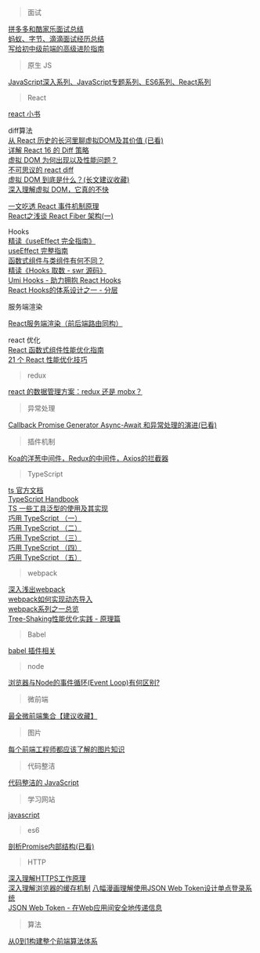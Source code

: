 <!--
 * @Author: rockyWu
 * @Date: 2020-05-20 18:44:23
 * @Description: 
 * @LastEditors: rockyWu
 * @LastEditTime: 2020-06-03 16:30:56
--> 
> 面试  

[拼多多和酷家乐面试总结](https://mp.weixin.qq.com/s/EG5HCgz_M1S2Xbky0lgDxg)  
[蚂蚁、字节、滴滴面试经历总结](https://juejin.im/post/5ec2123e6fb9a0433c50b64f)  
[写给初中级前端的高级进阶指南](https://github.com/sl1673495/blogs/issues/37)   

> 原生 JS

[JavaScript深入系列、JavaScript专题系列、ES6系列、React系列](https://github.com/mqyqingfeng/Blog)  


> React  

[react 小书](http://huziketang.mangojuice.top/books/react/)  

diff算法  
[从 React 历史的长河里聊虚拟DOM及其价值 (已看)](https://mp.weixin.qq.com/s/zCGQEpEGJYQWMMvZfyUYHg)  
[详解 React 16 的 Diff 策略](https://mp.weixin.qq.com/s?__biz=MzI1ODk2Mjk0Nw==&mid=2247484536&idx=1&sn=94777b8c1aab80dffe1fc224bec02c72&scene=21#wechat_redirect)   
[虚拟 DOM 为何出现以及性能问题？](https://blog.csdn.net/hjc256/article/details/97135687)  
[不可思议的 react diff](https://zhuanlan.zhihu.com/p/20346379)  
[虚拟 DOM 到底是什么？(长文建议收藏)](https://mp.weixin.qq.com/s/oAlVmZ4Hbt2VhOwFEkNEhw)  
[深入理解虚拟 DOM，它真的不快](https://mp.weixin.qq.com/s/cz5DBpqFiadL4IQofiWY3A)  

[一文吃透 React 事件机制原理](https://toutiao.io/posts/28of14w/preview)  
[React之浅谈 React Fiber 架构(一)](https://mp.weixin.qq.com/s?__biz=MzI1ODk2Mjk0Nw==&mid=2247484469&idx=1&sn=f68d044f1b0e4e2eb981e3878427b75b&scene=21#wechat_redirect)  


Hooks  
[精读《useEffect 完全指南》](https://github.com/dt-fe/weekly/blob/v2/096.%E7%B2%BE%E8%AF%BB%E3%80%8AuseEffect%20%E5%AE%8C%E5%85%A8%E6%8C%87%E5%8D%97%E3%80%8B.md)  
[useEffect 完整指南](https://overreacted.io/zh-hans/a-complete-guide-to-useeffect/)  
[函数式组件与类组件有何不同？](https://overreacted.io/zh-hans/how-are-function-components-different-from-classes/)  
[精读《Hooks 取数 - swr 源码》](https://segmentfault.com/a/1190000020964640)  
[Umi Hooks - 助力拥抱 React Hooks](https://zhuanlan.zhihu.com/p/103150605?utm_source=wechat_session)  
[React Hooks的体系设计之一 - 分层](https://zhuanlan.zhihu.com/p/106665408)  

服务端渲染

[React服务端渲染（前后端路由同构）](https://juejin.im/post/5bbedfca5188255c5e670682)  

react 优化  
[React 函数式组件性能优化指南](https://mp.weixin.qq.com/s?__biz=MzI1ODk2Mjk0Nw==&mid=2247484774&idx=1&sn=9dc58e54a28755504d58bef49a78f3b4&scene=21#wechat_redirect)  
[21 个 React 性能优化技巧](https://www.infoq.cn/article/KVE8xtRs-uPphptq5LUz)  

> redux  

[react 的数据管理方案：redux 还是 mobx？](https://www.imweb.io/topic/59f4833db72024f03c7f49b4)  


> 异常处理

[Callback Promise Generator Async-Await 和异常处理的演进(已看)](https://juejin.im/post/589036f8570c3500621a3be2)  

> 插件机制  

[Koa的洋葱中间件，Redux的中间件，Axios的拦截器](https://juejin.im/post/5e13ea6a6fb9a0482b297e8e) 
 
> TypeScript  

[ts 官方文档](https://www.tslang.cn/samples/index.html)  
[TypeScript Handbook](https://zhongsp.gitbooks.io/typescript-handbook/content/)  
[TS 一些工具泛型的使用及其实现](https://zhuanlan.zhihu.com/p/40311981)  
[巧用 TypeScript （一）](https://juejin.im/post/5bba114f6fb9a05cd31ed114)  
[巧用 TypeScript （二）](https://juejin.im/post/5bded28451882516bd2c4b39)  
[巧用 TypeScript （三）](https://juejin.im/post/5bf15bf051882511630d3ec3)  
[巧用 TypeScript （四）](https://juejin.im/post/5c1635dde51d452a606844b4)  
[巧用 TypeScript （五）](https://juejin.im/post/5c8a518ee51d455e4d719e2e)  

> webpack  

[深入浅出webpack](http://www.xbhub.com/wiki/webpack/)  
[webpack如何实现动态导入](https://juejin.im/post/5d26e7d1518825290726f67a)  
[webpack系列之一总览](https://github.com/DDFE/DDFE-blog/issues/36)   
[Tree-Shaking性能优化实践 - 原理篇](https://juejin.im/post/5a4dc842518825698e7279a9)  


> Babel

[babel 插件相关](https://juejin.im/post/5a9315e46fb9a0633a711f25)  

> node 

[浏览器与Node的事件循环(Event Loop)有何区别?](https://juejin.im/post/5c337ae06fb9a049bc4cd218#heading-12)  



> 微前端  

[最全微前端集合【建议收藏】](https://juejin.im/post/5e01f2bff265da33e2290c75)  

> 图片  

[每个前端工程师都应该了解的图片知识](https://mp.weixin.qq.com/s?__biz=MzI1ODk2Mjk0Nw==&mid=2247484351&idx=1&sn=e88a658e93cd5e3fa4abd035714d2fa4&chksm=ea0160d3dd76e9c56df658fab1466d41751b90e05bd6a27b972ebf5f5d7204d11c6cd4d8a089&scene=21#wechat_redirect)  


> 代码整洁

[代码整洁的 JavaScript](https://github.com/beginor/clean-code-javascript/blob/master/README.md)  

> 学习网站

[javascript](https://dev.to/t/javascript)  

> es6  

[剖析Promise内部结构(已看)](https://github.com/xieranmaya/blog/issues/3)

> HTTP

[深入理解HTTPS工作原理](https://juejin.im/post/5ca6a109e51d4544e27e3048)  
[深入理解浏览器的缓存机制](https://www.jianshu.com/p/54cc04190252)
[八幅漫画理解使用JSON Web Token设计单点登录系统](http://blog.leapoahead.com/2015/09/07/user-authentication-with-jwt/)  
[JSON Web Token - 在Web应用间安全地传递信息](http://blog.leapoahead.com/2015/09/06/understanding-jwt/)

> 算法

[从0到1构建整个前端算法体系](https://github.com/sisterAn/JavaScript-Algorithms)  


